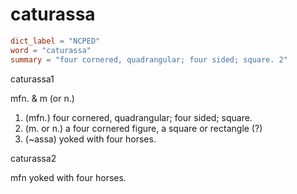 # caturassa

``` toml
dict_label = "NCPED"
word = "caturassa"
summary = "four cornered, quadrangular; four sided; square. 2"
```

caturassa1

mfn. & m (or n.)

1. (mfn.) four cornered, quadrangular; four sided; square.
2. (m. or n.) a four cornered figure, a square or rectangle (?)
3. (\~assa) yoked with four horses.

caturassa2

mfn yoked with four horses.


